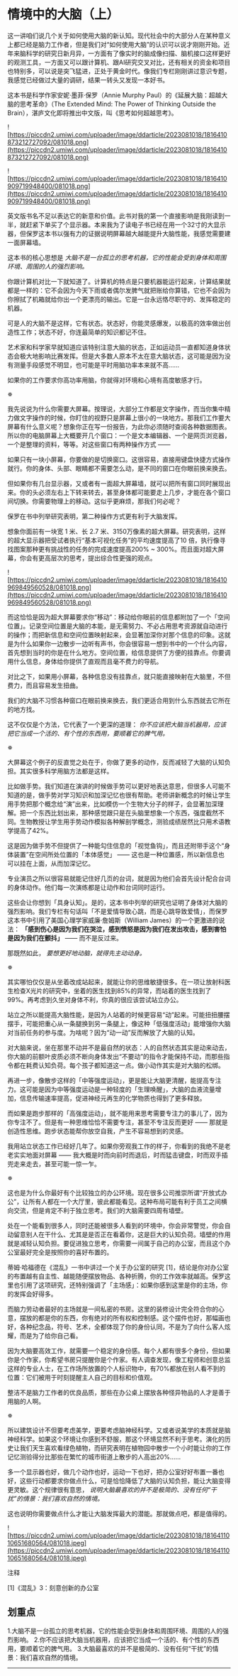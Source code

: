 # 情境中的大脑（上）

这一讲咱们说几个关于如何使用大脑的新认知。现代社会中的大部分人在某种意义上都已经是脑力工作者，但是我们对“如何使用大脑”的认识可以说才刚刚开始。近年来脑科学的研究日新月异，一方面有了像实时的脑成像扫描、脑机接口这样更好的观测工具，一方面又可以跟计算机、跟AI研究交叉对比，还有相关的资金和项目也特别多，可以说是突飞猛进，正处于黄金时代。像我们专栏刚刚讲过意识专题，我感觉已经做过大量的调研，结果一转头又发现一本好书。

这本书是科学作家安妮·墨菲·保罗（Annie Murphy Paul）的《延展大脑：超越大脑的思考革命》（The Extended Mind: The Power of Thinking Outside the Brain），湛庐文化即将推出中文版，叫《思考如何超越思考》。

![https://piccdn2.umiwi.com/uploader/image/ddarticle/2023081018/1816410873212727092/081018.png](https://piccdn2.umiwi.com/uploader/image/ddarticle/2023081018/1816410873212727092/081018.png)

![https://piccdn2.umiwi.com/uploader/image/ddarticle/2023081018/1816410909719948400/081018.png](https://piccdn2.umiwi.com/uploader/image/ddarticle/2023081018/1816410909719948400/081018.png)

英文版书名不足以表达它的新意和价值。此书对我的第一个直接影响是我刚读到一半，就赶紧下单买了个显示器。本来我为了读电子书已经在用一个32寸的大显示器，但保罗这本书以强有力的证据说明屏幕越大越能提升大脑性能，我感觉需要建一面屏幕墙。

这本书的核心思想是 *大脑不是一台孤立的思考机器，它的性能会受到身体和周围环境、周围的人的强烈影响。*

你跟计算机对比一下就知道了。计算机的特点是只要机器能运行起来，计算结果就都是一样的：它不会因为今天下雨或者偶尔发脾气就把账给你算错，它也不会因为你擦拭了机箱就给你出一个更漂亮的输出。它是一台永远恪尽职守的、发挥稳定的机器。

可是人的大脑不是这样，它有状态。状态好，你能灵感爆发，以极高的效率做出创造性工作；状态不好，你连最简单的知识都记不住。

艺术家和科学家早就知道应该特别注意大脑的状态，正如运动员一直都知道身体状态会极大地影响比赛发挥。但是大多数人原本不太在意大脑状态，这可能是因为没有测量手段感觉不明显，也可能是平时用脑功率本来就不高……

如果你的工作要求你高功率用脑，你就得对环境和心境有高度敏感才行。

✵

我先说说为什么你需要大屏幕。按理说，大部分工作都是文字操作，而当你集中精力做文字操作的时候，你盯住的视野只是屏幕上很小的一块地方。那我们工作要大屏幕有什么意义呢？想象你正在写一份报告，为此你必须随时查阅各种数据图表。所以你的电脑屏幕上大概要开几个窗口：一个是文本编辑器、一个是网页浏览器，一个是整理的资料，等等。对这些窗口有两种操作方式 ——

如果只有一块小屏幕，你要做的是切换窗口。这很容易，直接用键盘快捷方式操作就行。你的身体、头部、眼睛都不需要怎么动，是不同的窗口在你眼前换来换去。

但如果你有几台显示器，又或者有一面超大屏幕墙，就可以把所有窗口同时展现出来。你的头必须左右上下转来转去，甚至身体都可能要走上几步，才能在各个窗口间切换。你需要物理上的移动。这似乎更麻烦，那我们何必呢？

保罗在书中列举研究表明，第二种操作方式更有利于大脑发挥。

想象你面前有一块宽 1 米、长 2.7 米、3150万像素的超大屏幕。研究表明，这样的超大显示器把受试者执行“基本可视化任务”的平均速度提高了10 倍，执行像寻找图案那种更有挑战性的任务的完成速度提高200% ~ 300%。而且面对超大屏幕，你会有更高层次的思考，提出综合性更强的观点。

![https://piccdn2.umiwi.com/uploader/image/ddarticle/2023081018/1816410969849560528/081018.png](https://piccdn2.umiwi.com/uploader/image/ddarticle/2023081018/1816410969849560528/081018.png)

而这恰恰是因为超大屏幕要求你“移动”：移动给你眼前的信息都附加了一个「空间位置」。记录空间位置是大脑的本能，是无需努力、不必占用思考资源就自动进行的操作；而把新信息和空间位置映射起来，会显著加深你对那个信息的印象。这就是为什么如果你一边散步一边听有声书，你会很容易一想到书中的一个什么内容，首先想到当时的你是在什么地方。空间位置，给信息提供了方便的挂靠点。你要调用什么信息，身体给你提供了直观而且毫不费力的导航。

对比之下，如果用小屏幕，各种信息没有挂靠点，就只能直接映射在大脑里，不但费力，而且容易发生扭曲。

我们的大脑不习惯各种窗口在眼前换来换去，我们更适合用到什么东西就去它所在的地方找。

这不仅仅是个方法，它代表了一个更深的道理： *你不应该把大脑当机器用，应该把它当成一个活的、有个性的东西用，要顺着它的脾气用。*

✵

大屏幕这个例子的反直觉之处在于，你做了更多的动作，反而减轻了大脑的认知负担。其实很多科学用脑方法都是这样。

比如做手势。我们知道在演讲的时候做手势可以更好地表达意思，但很多人可能不知道的是，做手势对学习知识和加深记忆也很有帮助。老师讲新概念的时候让学生用手势把那个概念给“演”出来，比如模仿一个生物大分子的样子，会显著加深理解。把一个东西比划出来，那种感觉跟只是在头脑里想象一个东西，强度截然不同。生物教授让学生用手势动作模拟各种解剖学概念，测验成绩居然比只用术语教学提高了42%。

这是因为做手势不但提供了一种能勾住信息的「视觉鱼钩」，而且还附带手这个“身体装置”在空间所处位置的「本体感觉」 —— 这也是一种位置感，所以新信息也可以挂在上面，从而加深记忆。

专业演员之所以很容易就能记住好几页的台词，就是因为他们会首先设计配合台词的身体动作。他们每一次演练都是让动作和台词同时运行。

这些会让你想到「具身认知」。是的，这本书中列举的研究也证明了身体对大脑的强烈影响。我们专栏有句话叫「不是爱情导致心跳，而是心跳导致爱情」，而保罗这本书中引用了美国心理学家威廉·詹姆斯（William James）的一个更激进的说法： **「感到伤心是因为我们在哭泣，感到愤怒是因为我们在发出攻击，感到害怕是因为我们在颤抖」** —— 而不是反过来。

那既然如此， *要想更好地动脑，就得先主动动身。*

✵

其实哪怕仅仅是从坐着改成站起来，就能让你的思维敏捷很多。在一项让放射科医生检查X光片的研究中，坐着的医生找到85%的异常，而站着的医生找到了99%。再考虑到久坐对身体不利，你真的很应该尝试站立办公。

站立之所以能提高大脑性能，是因为人站着的时候更容易“动”起来。可能扭扭腰摆摆手，可能把重心从一条腿换到另一条腿上，像这种「低强度活动」能增强你大脑对当前任务的参与度。为啥呢？因为“动一动”反而解放了大脑的认知。

对大脑来说，坐在那里不动并不是最自然的状态：人的自然状态其实是动来动去，你大脑的前额叶皮质必须不断向身体发出“不要动”的指令才能保持不动，而那些指令都在耗费认知负荷。每个孩子都知道这一点。做小动作其实是对大脑的松绑。

再进一步，像散步这样的「中等强度运动」，更是能让大脑更清醒，能提高专注力。这可能是因为中等强度运动是一种轻度的「生理唤醒」，大脑的血液流量增加，信息传输速率提高，促进神经元再生的化学物质也得到了更多释放。

而如果是跑步那样的「高强度运动」，就不能用来思考需要专注力的事儿了，因为你专注不了。但是有一种思维恰恰不需要专注，甚至不专注反而更好 —— 那就是创造性思维。跑步状态能帮你放空自我，产生不容易想到的灵感。

我用站立状态工作已经好几年了。如果你旁观我工作的样子，你看到的我绝不是老老实实地面对屏幕 —— 我大概是时而向前时而退后，时而猛击键盘，时而双手插兜走来走去，甚至可能一惊一乍。

✵

这也是为什么你最好有个比较独立的办公环境。现在很多公司推崇所谓“开放式办公”，让所有人都在一个大厅里，彼此都能看见。这种布局可能有利于员工之间横向交流，但是肯定不利于独立思考。我们的大脑需要四周有墙壁。

处在一个能看到很多人，同时还能被很多人看到的环境中，你会非常警觉，你会自动留意别人在干什么、尤其是是否正在看着你，这是巨大的认知负荷。墙壁的作用就是减轻认知负担。要促进独立思考，你需要一间属于自己的办公室，而且这个办公室最好完全是按照你的喜好布置的。

蒂姆·哈福德在《混乱》一书中讲过一个关于办公室的研究 [1]，结论是你对办公室的布置越有自主性、越能随便摆放物品、各种折腾，你的工作效率就越高。保罗这里也引用了这项研究，还特别强调了「主场感」：如果你感到这里是你的主场，你的发挥会好得多。

而脑力劳动者最好的主场就是一间私密的书房。这里的装修设计完全符合你的心意，摆放的都是你的东西，你有绝对的所有权和控制感。这个摆件也好，那幅画也好，各种纪念品，符号、艺术，全都体现了你的身份认同，不是为了向什么客人炫耀，而是为了给你自己看。

因为大脑要高效工作，就需要一个稳定的身份感。每个人都有很多个身份，但如果你是个作家，你希望书房只提醒你是个作家。有人调查发现，像工程师和创意总监这样的专业人士，在工作场所放置的个人标识物中，有70%都放在别人看不到的位置：它们被用于时刻提醒主人自己的目标和价值观。

整洁不是脑力工作者的优良品质，那些在办公桌上摆放各种怪异物品的人才是善于用脑的人啊。

✵

所以建筑设计不但要考虑美学，更要考虑脑神经科学。又或者说美学的本质就是脑神经科学。如果这个环境让你感到不舒服，那这个环境显然不利于思考。演化的历史让我们天生喜欢看绿色植物，而研究表明在植物园中散步一个小时能让你的工作记忆测验得分比那些在繁忙的城市街道上散步的人高出20%……

多一个显示器也好，做几个动作也好，运动一下也好，把办公室好好布置一番也好，这些行动都要求你做点什么，可是恰恰降低了大脑的认知负担，能让大脑变得更灵敏。这个规律很有意思， *说明大脑最喜欢的并不是极简的、没有任何“干扰”的情景：我们喜欢自然的情境。*

这也说明你需要做点什么才能让大脑发挥最大的潜能。那就做点吧，都是值得的。

![https://piccdn2.umiwi.com/uploader/image/ddarticle/2023081018/1816411010651680564/081018.jpeg](https://piccdn2.umiwi.com/uploader/image/ddarticle/2023081018/1816411010651680564/081018.jpeg)

注释

[1]《混乱》3：刻意创新的办公室

## 划重点

1.大脑不是一台孤立的思考机器，它的性能会受到身体和周围环境、周围的人的强烈影响。
2.你不应该把大脑当机器用，应该把它当成一个活的、有个性的东西用，要顺着它的脾气用。
3.大脑最喜欢的并不是极简的、没有任何“干扰”的情景：我们喜欢自然的情境。

---
